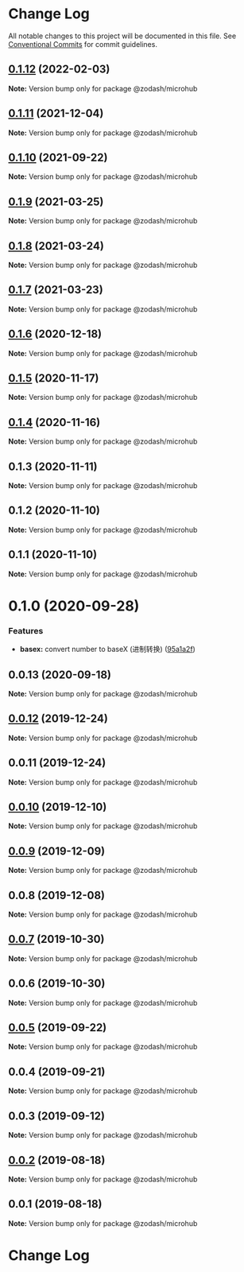 # Change Log

All notable changes to this project will be documented in this file.
See [Conventional Commits](https://conventionalcommits.org) for commit guidelines.

## [0.1.12](https://github.com/zcorky/zodash/compare/@zodash/microhub@0.1.11...@zodash/microhub@0.1.12) (2022-02-03)

**Note:** Version bump only for package @zodash/microhub





## [0.1.11](https://github.com/zcorky/zodash/compare/@zodash/microhub@0.1.10...@zodash/microhub@0.1.11) (2021-12-04)

**Note:** Version bump only for package @zodash/microhub





## [0.1.10](https://github.com/zcorky/zodash/compare/@zodash/microhub@0.1.9...@zodash/microhub@0.1.10) (2021-09-22)

**Note:** Version bump only for package @zodash/microhub





## [0.1.9](https://github.com/zcorky/zodash/compare/@zodash/microhub@0.1.8...@zodash/microhub@0.1.9) (2021-03-25)

**Note:** Version bump only for package @zodash/microhub





## [0.1.8](https://github.com/zcorky/zodash/compare/@zodash/microhub@0.1.7...@zodash/microhub@0.1.8) (2021-03-24)

**Note:** Version bump only for package @zodash/microhub





## [0.1.7](https://github.com/zcorky/zodash/compare/@zodash/microhub@0.1.6...@zodash/microhub@0.1.7) (2021-03-23)

**Note:** Version bump only for package @zodash/microhub





## [0.1.6](https://github.com/zcorky/zodash/compare/@zodash/microhub@0.1.5...@zodash/microhub@0.1.6) (2020-12-18)

**Note:** Version bump only for package @zodash/microhub





## [0.1.5](https://github.com/zcorky/zodash/compare/@zodash/microhub@0.1.4...@zodash/microhub@0.1.5) (2020-11-17)

**Note:** Version bump only for package @zodash/microhub





## [0.1.4](https://github.com/zcorky/zodash/compare/@zodash/microhub@0.1.3...@zodash/microhub@0.1.4) (2020-11-16)

**Note:** Version bump only for package @zodash/microhub





## 0.1.3 (2020-11-11)

**Note:** Version bump only for package @zodash/microhub





## 0.1.2 (2020-11-10)

**Note:** Version bump only for package @zodash/microhub





## 0.1.1 (2020-11-10)

**Note:** Version bump only for package @zodash/microhub





# 0.1.0 (2020-09-28)


### Features

* **basex:** convert number to baseX (进制转换) ([95a1a2f](https://github.com/zcorky/zodash/commit/95a1a2f361d73de5caa3b8e297c1643e97e40983))





## 0.0.13 (2020-09-18)

**Note:** Version bump only for package @zodash/microhub





## [0.0.12](https://github.com/zcorky/zodash/compare/@zodash/microhub@0.0.11...@zodash/microhub@0.0.12) (2019-12-24)

**Note:** Version bump only for package @zodash/microhub





## 0.0.11 (2019-12-24)

**Note:** Version bump only for package @zodash/microhub





## [0.0.10](https://github.com/zcorky/zodash/compare/@zodash/microhub@0.0.9...@zodash/microhub@0.0.10) (2019-12-10)

**Note:** Version bump only for package @zodash/microhub





## [0.0.9](https://github.com/zcorky/zodash/compare/@zodash/microhub@0.0.8...@zodash/microhub@0.0.9) (2019-12-09)

**Note:** Version bump only for package @zodash/microhub





## 0.0.8 (2019-12-08)

**Note:** Version bump only for package @zodash/microhub





## [0.0.7](https://github.com/zcorky/zodash/compare/@zodash/microhub@0.0.6...@zodash/microhub@0.0.7) (2019-10-30)

**Note:** Version bump only for package @zodash/microhub





## 0.0.6 (2019-10-30)

**Note:** Version bump only for package @zodash/microhub





## [0.0.5](https://github.com/zcorky/zodash/compare/@zodash/microhub@0.0.4...@zodash/microhub@0.0.5) (2019-09-22)

**Note:** Version bump only for package @zodash/microhub





## 0.0.4 (2019-09-21)

**Note:** Version bump only for package @zodash/microhub





## 0.0.3 (2019-09-12)

**Note:** Version bump only for package @zodash/microhub





## [0.0.2](https://github.com/zcorky/zodash/compare/@zodash/microhub@0.0.1...@zodash/microhub@0.0.2) (2019-08-18)

**Note:** Version bump only for package @zodash/microhub





## 0.0.1 (2019-08-18)

**Note:** Version bump only for package @zodash/microhub





# Change Log
